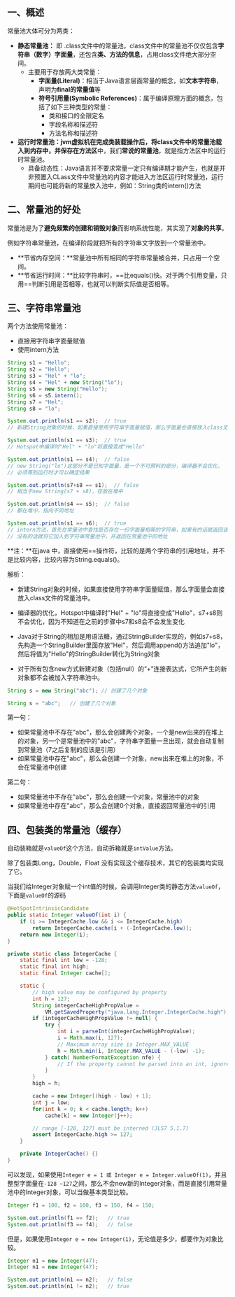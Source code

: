 ## 一、概述

常量池大体可分为两类：

* **静态常量池：** 即 .class文件中的常量池，class文件中的常量池不仅仅包含**字符串（数字）字面量**，还包含**类、方法的信息**，占用class文件绝大部分空间。
  * 主要用于存放两大类常量：
    * **字面量(Literal)**：相当于Java语言层面常量的概念，如**文本字符串**，声明为**final的常量值**等
    * **符号引用量(Symbolic References)**：属于编译原理方面的概念，包括了如下三种类型的常量：
      * 类和接口的全限定名
      * 字段名称和描述符
      * 方法名称和描述符
* **运行时常量池：**jvm虚拟机在完成类装载操作后，将class文件中的常量池载入到内存中，并保存在**方法区**中，我们**常说的常量池**，就是指方法区中的运行时常量池。
  * 具备动态性：Java语言并不要求常量一定只有编译期才能产生，也就是并非预置入CLass文件中常量池的内容才能进入方法区运行时常量池，运行期间也可能将新的常量放入池中，例如：String类的intern()方法

## 二、常量池的好处

常量池是为了**避免频繁的创建和销毁对象**而影响系统性能，其实现了**对象的共享**。

例如字符串常量池，在编译阶段就把所有的字符串文字放到一个常量池中。

* **节省内存空间：**常量池中所有相同的字符串常量被合并，只占用一个空间。
* **节省运行时间：**比较字符串时，\==比equals()快。对于两个引用变量，只用\==判断引用是否相等，也就可以判断实际值是否相等。



## 三、字符串常量池

两个方法使用常量池：

* 直接用字符串字面量赋值
* 使用intern方法

```java
String s1 = "Hello";
String s2 = "Hello";
String s3 = "Hel" + "lo";
String s4 = "Hel" + new String("lo");
String s5 = new String("Hello");
String s6 = s5.intern();
String s7 = "Hel";
String s8 = "lo";

System.out.println(s1 == s2);  // true
// 新建String对象的时候，如果直接使用字符串字面量赋值，那么字面量会直接放入class文件的常量池中。

System.out.println(s1 == s3);  // true
// Hotspot中编译时"Hel" + "lo"将直接变成"Hello"

System.out.println(s1 == s4);  // false
// new String("lo")这部分不是已知字面量，是一个不可预料的部分，编译器不会优化，
// 必须等到运行时才可以确定结果

System.out.println(s7+s8 == s1);  // false
// 相当于new String(s7 + s8)，存放在堆中

System.out.println(s4 == s5);  // false
// 都在堆中，指向不同地址

System.out.println(s1 == s6);  // true
// intern方法，首先在常量池中查找是否存在一份字面量相等的字符串，如果有的话就返回该字符串的引用，
// 没有的话就将它加入到字符串常量池中，并返回在常量池中的地址
```

**注：**在java 中，直接使用==操作符，比较的是两个字符串的引用地址，并不是比较内容，比较内容为String.equals()。

解析：

* 新建String对象的时候，如果直接使用字符串字面量赋值，那么字面量会直接放入class文件的常量池中。

* 编译器的优化，Hotspot中编译时"Hel" + "lo"将直接变成"Hello"，s7+s8则不会优化，因为不知道在之前的步骤中s7和s8会不会发生变化
* Java对于String的相加是用语法糖，通过StringBuilder实现的，例如s7+s8，先构造一个StringBuilder里面存放"Hel"，然后调用append()方法追加"lo"，然后将值为"Hello"的StringBuilder转化为String对象

* 对于所有包含new方式新建对象（包括null）的“+”连接表达式，它所产生的新对象都不会被加入字符串池中。



```java
String s = new String("abc"); // 创建了几个对象

String s = "abc";	// 创建了几个对象
```

第一句：

* 如果常量池中不存在"abc"，那么会创建两个对象，一个是new出来的在堆上的对象，另一个是常量池中的"abc"，字符串字面量一旦出现，就会自动复制到常量池（7之后复制的应该是引用）
* 如果常量池中存在"abc"，那么会创建一个对象，new出来在堆上的对象，不会在常量池中创建

第二句：

* 如果常量池中不存在"abc"，那么会创建一个对象，常量池中的对象
* 如果常量池中存在"abc"，那么会创建0个对象，直接返回常量池中的引用



## 四、包装类的常量池（缓存）

自动装箱就是`valueOf`这个方法，自动拆箱就是`intValue`方法。

除了包装类Long，Double，Float 没有实现这个缓存技术，其它的包装类均实现了它。

当我们给Integer对象赋一个int值的时候，会调用Integer类的静态方法`valueOf`，下面是`valueOf`的源码

```java
@HotSpotIntrinsicCandidate
public static Integer valueOf(int i) {
    if (i >= IntegerCache.low && i <= IntegerCache.high)
        return IntegerCache.cache[i + (-IntegerCache.low)];
    return new Integer(i);
}
```

```java
private static class IntegerCache {
    static final int low = -128;
    static final int high;
    static final Integer cache[];

    static {
        // high value may be configured by property
        int h = 127;
        String integerCacheHighPropValue =
            VM.getSavedProperty("java.lang.Integer.IntegerCache.high");
        if (integerCacheHighPropValue != null) {
            try {
                int i = parseInt(integerCacheHighPropValue);
                i = Math.max(i, 127);
                // Maximum array size is Integer.MAX_VALUE
                h = Math.min(i, Integer.MAX_VALUE - (-low) -1);
            } catch( NumberFormatException nfe) {
                // If the property cannot be parsed into an int, ignore it.
            }
        }
        high = h;

        cache = new Integer[(high - low) + 1];
        int j = low;
        for(int k = 0; k < cache.length; k++)
            cache[k] = new Integer(j++);

        // range [-128, 127] must be interned (JLS7 5.1.7)
        assert IntegerCache.high >= 127;
    }

    private IntegerCache() {}
}
```

可以发现，如果使用`Integer e = 1 或 Integer e = Integer.valueOf(1)`，并且整型字面量在`-128 ~127`之间，那么不会new新的Integer对象，而是直接引用常量池中的Integer对象，可以当做基本类型比较。

```java
Integer f1 = 100, f2 = 100, f3 = 150, f4 = 150;

System.out.println(f1 == f2);	// true
System.out.println(f3 == f4);	// false
```

但是，如果使用`Integer e = new Integer(1)`，无论值是多少，都要作为对象比较。

```java
Integer n1 = new Integer(47);
Integer n1 = new Integer(47);

System.out.println(n1 == n2);	// false
System.out.println(n1 != n2);	// true
```

